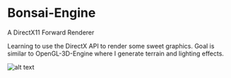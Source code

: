 # Bonsai-Engine
A DirectX11 Forward Renderer

Learning to use the DirectX API to render some sweet graphics.
Goal is similar to OpenGL-3D-Engine where I generate terrain and lighting effects. 

![alt text](https://i.imgur.com/Fxr9dVe.png)
